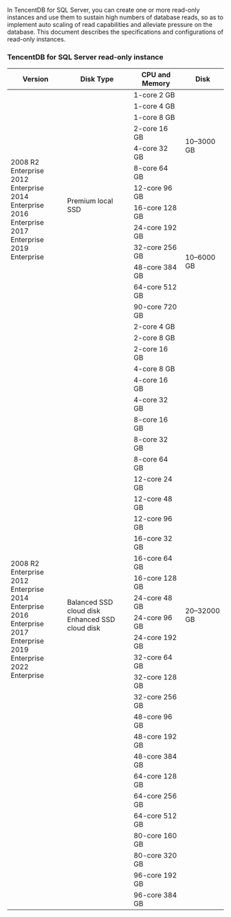In TencentDB for SQL Server, you can create one or more read-only instances and use them to sustain high numbers of database reads, so as to implement auto scaling of read capabilities and alleviate pressure on the database. This document describes the specifications and configurations of read-only instances.

### TencentDB for SQL Server read-only instance

<table>
<thead><tr><th>Version</th><th>Disk Type</th><th>CPU and Memory</th><th>Disk</th></tr></thead>
<tbody>
<td rowspan=13><br>2008 R2 Enterprise<br>2012 Enterprise<br>2014 Enterprise<br>2016 Enterprise<br>2017 Enterprise<br>2019 Enterprise</td>
<td rowspan="13">Premium local SSD</td>
<td>1-core 2 GB</td><td rowspan="7">10–3000 GB</td>
<tr><td>1-core 4 GB</td></tr>
<tr><td>1-core 8 GB</td></tr>
<tr><td>2-core 16 GB</td></tr>
<tr><td>4-core 32 GB</td></tr>
<tr><td>8-core 64 GB</td></tr>
<tr><td>12-core 96 GB</td></tr>
<td>16-core 128 GB</td><td rowspan="6">10–6000 GB</td>
<tr><td>24-core 192 GB</td></tr>
<tr><td>32-core 256 GB</td></tr>
<tr><td>48-core 384 GB</td></tr>
<tr><td>64-core 512 GB</td></tr>
<tr><td>90-core 720 GB</td></tr>
<td rowspan=31><br>2008 R2 Enterprise<br>2012 Enterprise<br>2014 Enterprise<br>2016 Enterprise<br>2017 Enterprise<br>2019 Enterprise<br>2022 Enterprise</td>
<td rowspan="31">Balanced SSD cloud disk<br>Enhanced SSD cloud disk</td>
<td>2-core 4 GB</td><td rowspan="31">20–32000 GB</td>
<tr><td>2-core 8 GB</td></tr>
<tr><td>2-core 16 GB</td></tr>
<tr><td>4-core 8 GB</td></tr>
<tr><td>4-core 16 GB</td></tr>
<tr><td>4-core 32 GB</td></tr>
<tr><td>8-core 16 GB</td></tr>
<tr><td>8-core 32 GB</td></tr>
<tr><td>8-core 64 GB</td></tr>
<tr><td>12-core 24 GB</td></tr>
<tr><td>12-core 48 GB</td></tr>
<tr><td>12-core 96 GB</td></tr>
<tr><td>16-core 32 GB</td></tr>
<tr><td>16-core 64 GB</td></tr>
<tr><td>16-core 128 GB</td></tr>
<tr><td>24-core 48 GB</td></tr>
<tr><td>24-core 96 GB</td></tr>
<tr><td>24-core 192 GB</td></tr>
<tr><td>32-core 64 GB</td></tr>
<tr><td>32-core 128 GB</td></tr>
<tr><td>32-core 256 GB</td></tr>
<tr><td>48-core 96 GB</td></tr>
<tr><td>48-core 192 GB</td></tr>
<tr><td>48-core 384 GB</td></tr>
<tr><td>64-core 128 GB</td></tr>
<tr><td>64-core 256 GB</td></tr>
<tr><td>64-core 512 GB</td></tr>
<tr><td>80-core 160 GB</td></tr>
<tr><td>80-core 320 GB</td></tr>
<tr><td>96-core 192 GB</td></tr>
<tr><td>96-core 384 GB</td></tr>
</tbody></table>
